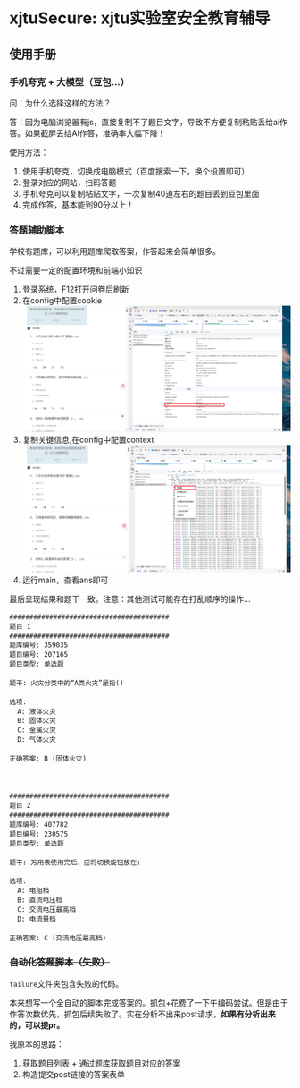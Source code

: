 # xjtuSecure: xjtu实验室安全教育辅导

## 使用手册

### 手机夸克 + 大模型（豆包...）

问：为什么选择这样的方法？

答：因为电脑浏览器有js，直接复制不了题目文字，导致不方便复制粘贴丢给ai作答。如果截屏丢给AI作答，准确率大幅下降！

使用方法：
1. 使用手机夸克，切换成电脑模式（百度搜索一下，换个设置即可）
2. 登录对应的网站，扫码答题
3. 手机夸克可以复制粘贴文字，一次复制40道左右的题目丢到豆包里面
4. 完成作答，基本能到90分以上！

### 答题辅助脚本

学校有题库，可以利用题库爬取答案，作答起来会简单很多。

不过需要一定的配置环境和前端小知识

1. 登录系统，F12打开问卷后刷新
2. 在config中配置cookie
![img.png](imgs/img1.png)
3. 复制关键信息,在config中配置context
![imgs/img2.png](imgs/img2.png)
4. 运行main，查看ans即可

最后呈现结果和题干一致。注意：其他测试可能存在打乱顺序的操作...
```txt
########################################
题目 1
########################################
题库编号: 359035
题目编号: 207165
题目类型: 单选题

题干: 火灾分类中的“A类火灾”是指()

选项:
  A: 液体火灾
  B: 固体火灾
  C: 金属火灾
  D: 气体火灾

正确答案: B (固体火灾)

----------------------------------------

########################################
题目 2
########################################
题库编号: 407782
题目编号: 230575
题目类型: 单选题

题干: 万用表使用完后，应将切换旋钮放在:

选项:
  A: 电阻档
  B: 直流电压档
  C: 交流电压最高档
  D: 电流量档

正确答案: C (交流电压最高档)
```

### ~~自动化答题脚本（失败）~~

`failure`文件夹包含失败的代码。

本来想写一个全自动的脚本完成答案的。抓包+花费了一下午编码尝试。但是由于作答次数优先，抓包后续失败了。实在分析不出来post请求，**如果有分析出来的，可以提pr。**

我原本的思路：
1. 获取题目列表 + 通过题库获取题目对应的答案
2. 构造提交post链接的答案表单
